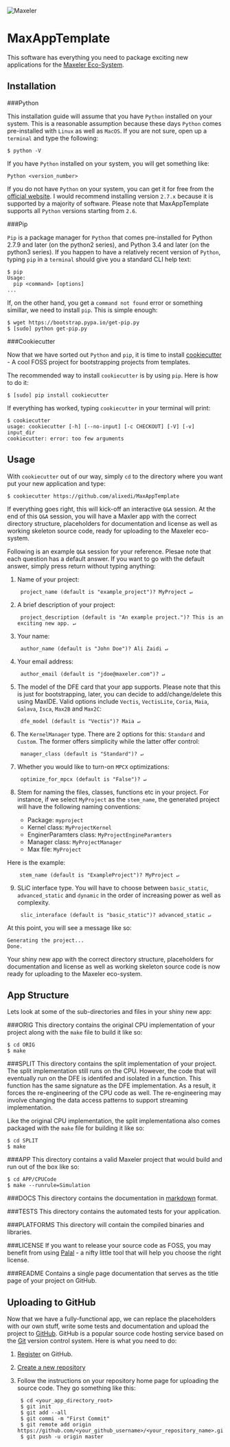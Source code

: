 ![Maxeler](https://cloud.githubusercontent.com/assets/3349430/6785679/0d04535a-d17f-11e4-9a57-c3af346a7f95.png)

MaxAppTemplate
==============

This software has everything you need to package exciting new applications  for the [Maxeler Eco-System](http://appgallery.maxeler.com/).


Installation
------------

###Python

This installation guide will assume that you have `Python` installed on your system. This is a reasonable assumption because these days `Python` comes pre-installed with `Linux` as well as `MacOS`. If you are not sure, open up a `terminal` and type the following:

    $ python -V

If you have `Python` installed on your system, you will get something like:

    Python <version_number>
    
If you do not have `Python` on your system, you can get it for free from the [official website](https://www.python.org/downloads/release/python-279/). I would recommend installing version `2.7.x` because it is supported by a majority of software. Please note that MaxAppTemplate supports all `Python` versions starting from `2.6`. 

###Pip

`Pip` is a package manager for `Python` that comes pre-installed for Python 2.7.9 and later (on the python2 series), and Python 3.4 and later (on the python3 series). If you happen to have a relatively recent version of `Python`, typing `pip` in a `terminal` should give you a standard CLI help text:

    $ pip
    Usage:   
      pip <command> [options]
    ...

If, on the other hand, you get a `command not found` error or something simillar, we need to install `pip`. This is simple enough:

    $ wget https://bootstrap.pypa.io/get-pip.py
    $ [sudo] python get-pip.py

###Cookiecutter

Now that we have sorted out `Python` and `pip`, it is time to install [cookiecutter](https://github.com/audreyr/cookiecutter) - A cool FOSS project for bootstrapping projects from templates. 

The recommended way to install `cookiecutter` is by using `pip`. Here is how to do it:

    $ [sudo] pip install cookiecutter

If everything has worked, typing `cookiecutter` in your terminal will print:

    $ cookiecutter
    usage: cookiecutter [-h] [--no-input] [-c CHECKOUT] [-V] [-v] input_dir
    cookiecutter: error: too few arguments

Usage
-----

With `cookiecutter` out of our way, simply `cd` to the directory where you want put your new application and type:

    $ cookiecutter https://github.com/alixedi/MaxAppTemplate

If everything goes right, this will kick-off an interactive `Q&A` session. At the end of this `Q&A` session, you will have a Maxler app with the correct directory structure, placeholders for documentation and license as well as working skeleton source code, ready for uploading to the Maxeler eco-system. 

Following is an example `Q&A` session for your reference. Plesae note that each question has a default answer. If you want to go with the default answer, simply press return without typing anything:

1. Name of your project:

        project_name (default is "example_project")? MyProject ↵

2. A brief description of your project:

        project_description (default is "An example project.")? This is an exciting new app. ↵

3. Your name:

        author_name (default is "John Doe")? Ali Zaidi ↵

4. Your email address:

        author_email (default is "jdoe@maxeler.com")? ↵

5. The model of the DFE card that your app supports. Please note that this is just for bootstrapping, later, you can decide to add/change/delete this using MaxIDE. Valid options include `Vectis`, `VectisLite`, `Coria`, `Maia`, `Galava`, `Isca`, `Max2B` and `Max2C`:

        dfe_model (default is "Vectis")? Maia ↵

6. The `KernelManager` type. There are 2 options for this: `Standard` and `Custom`. The former offers simplicity while the latter offer control:

        manager_class (default is "Standard")? ↵
        
7. Whether you would like to turn-on `MPCX` optimizations:

        optimize_for_mpcx (default is "False")? ↵

8. Stem for naming the files, classes, functions etc in your project. For instance, if we select `MyProject` as the `stem_name`, the generated project will have the following naming conventions:

    * Package: `myproject`
    * Kernel class: `MyProjectKernel`
    * EnginerParamters class: `MyProjectEngineParamters`
    * Manager class: `MyProjectManager`
    * Max file: `MyProject`

  Here is the example:
  
        stem_name (default is "ExampleProject")? MyProject ↵

9. SLiC interface type. You will have to choose between `basic_static`, `advanced_static` and `dynamic` in the order of increasing power as well as complexity.

        slic_interaface (default is "basic_static")? advanced_static ↵

At this point, you will see a message like so:

    Generating the project...
    Done.

Your shiny new app with the correct directory structure, placeholders for documentation and license as well as working skeleton source code is now ready for uploading to the Maxeler eco-system. 

App Structure
-------------

Lets look at some of the sub-directories and files in your shiny new app:

###ORIG
This directory contains the original CPU implementation of your project along with the `make` file to build it like so:

    $ cd ORIG
    $ make

###SPLIT
This directory contains the split implementation of your project. The split implementation still runs on the CPU. However, the code that will eventually run on the DFE is identifed and isolated in a function. This function has the same  signature as the DFE implementation. As a result, it forces the re-engineering of the CPU code as well. The re-engineering may involve changing the data access patterns to support streaming implementation. 

Like the original CPU implementation, the split implementationa also comes packaged with the `make` file for building it like so:

    $ cd SPLIT
    $ make
    
###APP
This directory contains a valid Maxeler project that would build and run out of the box like so:

    $ cd APP/CPUCode
    $ make --runrule=Simulation
    
###DOCS
This directory contains the documentation in [markdown](daringfireball.net/projects/markdown/syntax
) format.

###TESTS
This directory contains the automated tests for your application. 

###PLATFORMS
This directory will contain the compiled binaries and libraries.

###LICENSE
If you want to release your source code as FOSS, you may benefit from using [Palal](https://github.com/alixedi/palal) - a nifty little tool that will help you choose the right license.

###README
Contains a single page documentation that serves as the title page of your project on GitHub.


Uploading to GitHub
-------------------
Now that we have a fully-functional app, we can replace the placeholders with our own stuff, write some tests and documentation and upload the project to [GitHub](http://github.com). GitHub is a popular source code hosting service based on  the [Git](http://git-scm.com) version control system. Here is what you need to do:

1. [Register](https://help.github.com/articles/signing-up-for-a-new-github-account/) on GitHub. 
2. [Create a new repository](https://help.github.com/articles/creating-a-new-repository/) 
3. Follow the instructions on your repository home page for uploading the source code. They go something like this:

        $ cd <your_app_directory_root>
        $ git init
        $ git add --all
        $ git commi -m "First Commit"
        $ git remote add origin https://github.com/<your_github_username>/<your_repository_name>.git
        $ git push -u origin master

